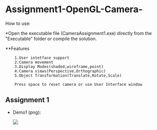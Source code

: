 # Assignment1-OpenGL-Camera-


How to use:

*Open the executable file (CameraAssignment1.exe) directly from the "Executable" folder or compile the solution.

**Features
       
        1.User intetface support
        2.Camera movement
        3.Display Modes(shaded,wireframe,point)
        4.Camera views(Perspective,Orthographic)
        5.Object Transformation(Translate,Rotate,Scale)

        Press space to reset camera or use User Interface window


## Assignment 1

- Demo1 (png):
 
  ![](https://i.imgur.com/sobaP9A.png)
